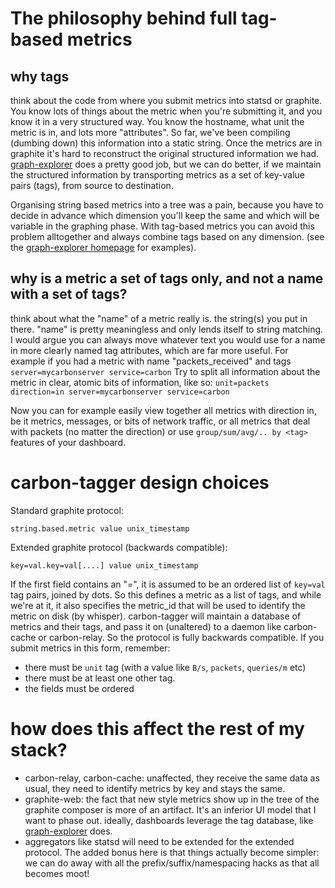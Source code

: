 # The philosophy behind full tag-based metrics
## why tags
think about the code from where you submit metrics into statsd or graphite.
You know lots of things about the metric when you're submitting it,
and you know it in a very structured way.
You know the hostname, what unit the metric is in, and lots more "attributes".
So far, we've been compiling (dumbing down) this information into a static string.
Once the metrics are in graphite it's hard to reconstruct the original structured
information we had.  [graph-explorer](http://vimeo.github.io/graph-explorer) does
a pretty good job, but we can do better, if we maintain the structured information by
transporting metrics as a set of key-value pairs (tags), from source to destination.

Organising string based metrics into a tree was a pain, because you have to decide in advance
which dimension you'll keep the same and which will be variable in the graphing phase.
With tag-based metrics you can avoid this problem alltogether and always combine tags based
on any dimension.  (see the [graph-explorer homepage](http://vimeo.github.io/graph-explorer)
for examples).

## why is a metric a set of tags only, and not a name with a set of tags?
think about what the "name" of a metric really is. the string(s) you put in there.
"name" is pretty meaningless and only lends itself to string matching.  I would argue you can always move whatever text
you would use for a name in more clearly named tag attributes, which are far more useful.
For example if you had a metric with name "packets_received" and tags `server=mycarbonserver service=carbon`
Try to split all information about the metric in clear, atomic bits of information, like so:
`unit=packets direction=in server=mycarbonserver service=carbon`

Now you can for example easily view together all metrics with direction in, be it metrics, messages, or bits of network traffic, or all metrics that deal with packets (no matter the direction)
or use `group/sum/avg/.. by <tag>` features of your dashboard.

# carbon-tagger design choices
Standard graphite protocol:
```
string.based.metric value unix_timestamp
```
Extended graphite protocol (backwards compatible):
```
key=val.key=val[....] value unix_timestamp
```
If the first field contains an "=", it is assumed to be an ordered list of `key=val` tag pairs,
joined by dots.  So this defines a metric as a list of tags, and while we're at it, it also
specifies the metric_id that will be used to identify the metric on disk (by whisper).
carbon-tagger will maintain a database of metrics and their tags, and pass it on (unaltered) to a daemon
like carbon-cache or carbon-relay. So the protocol is fully backwards compatible.
If you submit metrics in this form, remember:

* there must be `unit` tag (with a value like `B/s`, `packets`, `queries/m` etc)
* there must be at least one other tag.
* the fields must be ordered

# how does this affect the rest of my stack?

* carbon-relay, carbon-cache: unaffected, they receive the same data as usual, they need to
identify metrics by key and stays the same.
* graphite-web: the fact that new style metrics show up in the tree of the graphite composer is more of an artifact.  It's an inferior UI model that I want to phase out.
ideally, dashboards leverage the tag database, like [graph-explorer](http://vimeo.github.io/graph-explorer) does.
* aggregators like statsd will need to be extended for the extended protocol.  The added bonus here is that things actually become simpler:
we can do away with all the prefix/suffix/namespacing hacks as that all becomes moot!

